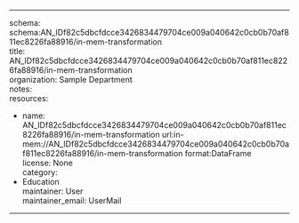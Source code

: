 


---  
schema: schema:AN_IDf82c5dbcfdcce3426834479704ce009a040642c0cb0b70af811ec8226fa88916/in-mem-transformation  
title: AN_IDf82c5dbcfdcce3426834479704ce009a040642c0cb0b70af811ec8226fa88916/in-mem-transformation  
organization: Sample Department  
notes:   
resources:  
- name: AN_IDf82c5dbcfdcce3426834479704ce009a040642c0cb0b70af811ec8226fa88916/in-mem-transformation 
 url:in-mem://AN_IDf82c5dbcfdcce3426834479704ce009a040642c0cb0b70af811ec8226fa88916/in-mem-transformation 
 format:DataFrame  
license: None  
category:
 - Education  
maintainer: User  
maintainer_email: UserMail  
---